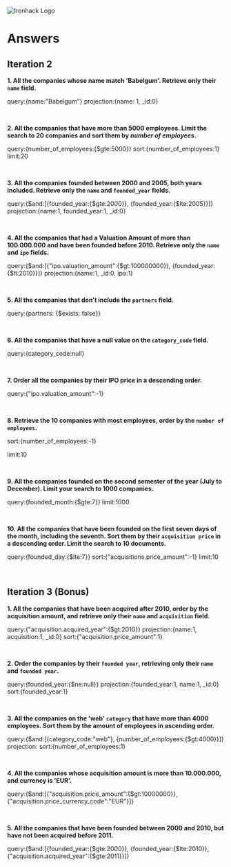 ![Ironhack Logo](https://i.imgur.com/1QgrNNw.png)

# Answers

## Iteration 2

**1. All the companies whose name match 'Babelgum'. Retrieve only their `name` field.**

query:{name:"Babelgum"}
projection:{name: 1, _id:0}

<br>

**2. All the companies that have more than 5000 employees. Limit the search to 20 companies and sort them by *number of employees*.**

query:{number_of_employees:{$gte:5000}}
sort:{number_of_employees:1}
limit:20

<br>

**3. All the companies founded between 2000 and 2005, both years included. Retrieve only the `name` and `founded_year` fields.**

query:{$and:[{founded_year:{$gte:2000}}, {founded_year:{$lte:2005}}]}
projection:{name:1, founded_year:1, _id:0}


<br>

**4. All the companies that had a Valuation Amount of more than 100.000.000 and have been founded before 2010. Retrieve only the `name` and `ipo` fields.**

query:{$and:[{"ipo.valuation_amount":{$gt:100000000}}, {founded_year:{$lt:2010}}]}
projection:{name:1, _id:0, ipo:1}

<br>

**5. All the companies that don't include the `partners` field.**

query:{partners: {$exists: false}}


<br>

**6. All the companies that have a null value on the `category_code` field.**

query:{category_code:null}

<br>

**7. Order all the companies by their IPO price in a descending order.**

query:{"ipo.valuation_amount":-1}

<br>

**8. Retrieve the 10 companies with most employees, order by the `number of employees`.**


sort:{number_of_employees:-1}

limit:10

<br>

**9. All the companies founded on the second semester of the year (July to December). Limit your search to 1000 companies.**

query:{founded_month:{$gte:7}}
limit:1000

<br>

**10. All the companies that have been founded on the first seven days of the month, including the seventh. Sort them by their `acquisition price` in a descending order. Limit the search to 10 documents.**

query:{founded_day:{$lte:7}}
sort:{"acquisitions.price_amount":-1}
limit:10

<br>

## Iteration 3 (Bonus)

**1. All the companies that have been acquired after 2010, order by the acquisition amount, and retrieve only their `name` and `acquisition` field.**

query:{"acquisition.acquired_year":{$gt:2010}}
projection:{name:1, acquisition:1, _id:0}
sort:{"acquisition.price_amount":1}


<br>

**2. Order the companies by their `founded year`, retrieving only their `name` and `founded year`.**

query:{founded_year:{$ne:null}}
projection:{founded_year:1, name:1, _id:0}
sort:{founded_year:1}

<br>

**3. All the companies on the 'web' `category` that have more than 4000 employees. Sort them by the amount of employees in ascending order.**

query:{$and:[{category_code:"web"}, {number_of_employees:{$gt:4000}}]}
projection:
sort:{number_of_employees:1}


<br>

**4. All the companies whose acquisition amount is more than 10.000.000, and currency is 'EUR'.**

query:{$and:[{"acquisition.price_amount":{$gt:10000000}}, {"acquisition.price_currency_code":"EUR"}]}


<br>

**5. All the companies that have been founded between 2000 and 2010, but have not been acquired before 2011.**

query:{$and:[{founded_year:{$gte:2000}}, {founded_year:{$lte:2010}}, {"acquisition.acquired_year":{$gte:2011}}]}

<br>
